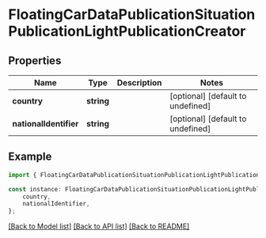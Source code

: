 # FloatingCarDataPublicationSituationPublicationLightPublicationCreator


## Properties

Name | Type | Description | Notes
------------ | ------------- | ------------- | -------------
**country** | **string** |  | [optional] [default to undefined]
**nationalIdentifier** | **string** |  | [optional] [default to undefined]

## Example

```typescript
import { FloatingCarDataPublicationSituationPublicationLightPublicationCreator } from 'golemio-api';

const instance: FloatingCarDataPublicationSituationPublicationLightPublicationCreator = {
    country,
    nationalIdentifier,
};
```

[[Back to Model list]](../README.md#documentation-for-models) [[Back to API list]](../README.md#documentation-for-api-endpoints) [[Back to README]](../README.md)
